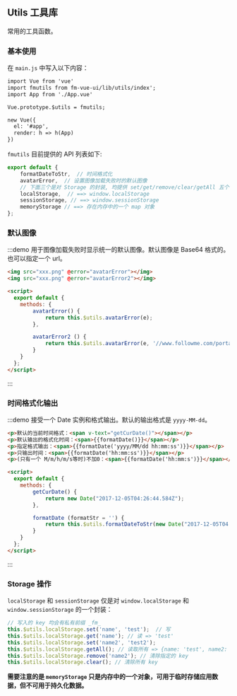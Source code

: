 <script>
  export default {
    methods: {
        avatarError(e) {
            return this.$utils.avatarError(e);
        },

        avatarError2 (e) {
            return this.$utils.avatarError(e, '//www.followme.com/portalindex/assets/logo.png');
        },

        getCurDate () {
            return new Date("2017-12-05T04:26:07.584Z");
        },

        formatDate (formatStr = '') {
            return this.$utils.formatDateToStr(new Date("2017-12-05T04:26:07.584Z"), formatStr);
        }
    }
  }
</script>

## Utils 工具库
常用的工具函数。

### 基本使用
在 `main.js` 中写入以下内容：

```html
import Vue from 'vue'
import fmutils from fm-vue-ui/lib/utils/index';
import App from './App.vue'

Vue.prototype.$utils = fmutils;

new Vue({
  el: '#app',
  render: h => h(App)
})
```

`fmutils` 目前提供的 API 列表如下:

```js
export default {
    formatDateToStr,  // 时间格式化
    avatarError,  // 设置图像加载失败时的默认图像
    // 下面三个是对 Storage 的封装, 均提供 set/get/remove/clear/getAll 五个 api
    localStorage,  // ==> window.localStorage
    sessionStorage, // ==> window.sessionStorage
    memoryStorage // ==> 存在内存中的一个 map 对象
};
```

### 默认图像
:::demo 用于图像加载失败时显示统一的默认图像。默认图像是 Base64 格式的。也可以指定一个 url。

```html
<img src="xxx.png" @error="avatarError"></img>
<img src="xxx.png" @error="avatarError2"></img>

<script>
  export default {
    methods: {
        avatarError() {
            return this.$utils.avatarError(e);
        },

        avatarError2 () {
            return this.$utils.avatarError(e, '//www.followme.com/portalindex/assets/logo.png');
        }
    }
  };
</script>   
```
:::

### 时间格式化输出
:::demo 接受一个 Date 实例和格式输出。默认的输出格式是 `yyyy-MM-dd`。

```html
<p>默认的当前时间格式：<span v-text="getCurDate()"></span></p>
<p>默认输出的格式化时间：<span>{{formatDate()}}</span></p>
<p>指定格式输出：<span>{{formatDate('yyyy/MM/dd hh:mm:ss')}}</span></p>
<p>只输出时间：<span>{{formatDate('hh:mm:ss')}}</span></p>
<p>(只有一个 M/m/h/m/s等时)不加0：<span>{{formatDate('hh:mm:s')}}</span></p>

<script>
  export default {
    methods: {
        getCurDate() {
            return new Date("2017-12-05T04:26:44.584Z");
        },

        formatDate (formatStr = '') {
            return this.$utils.formatDateToStr(new Date("2017-12-05T04:26:44.584Z"), formatStr);
        }
    }
  };
</script>   
```
:::

### Storage 操作

`localStorage` 和 `sessionStorage` 仅是对 `window.localStorage` 和 `window.sessionStorage` 的一个封装：

```js
// 写入的 key 均会有私有前缀 _fm_
this.$utils.localStorage.set('name', 'test');  // 写
this.$utils.localStorage.get('name'); // 读 => 'test'
this.$utils.localStorage.set('name2', 'test2'); 
this.$utils.localStorage.getAll(); // 读取所有 => {name: 'test', name2: 'test2'}
this.$utils.localStorage.remove('name2'); // 清除指定的 key
this.$utils.localStorage.clear(); // 清除所有 key
```

**需要注意的是 `memoryStorage` 只是内存中的一个对象，可用于临时存储应用数据，但不可用于持久化数据。**

